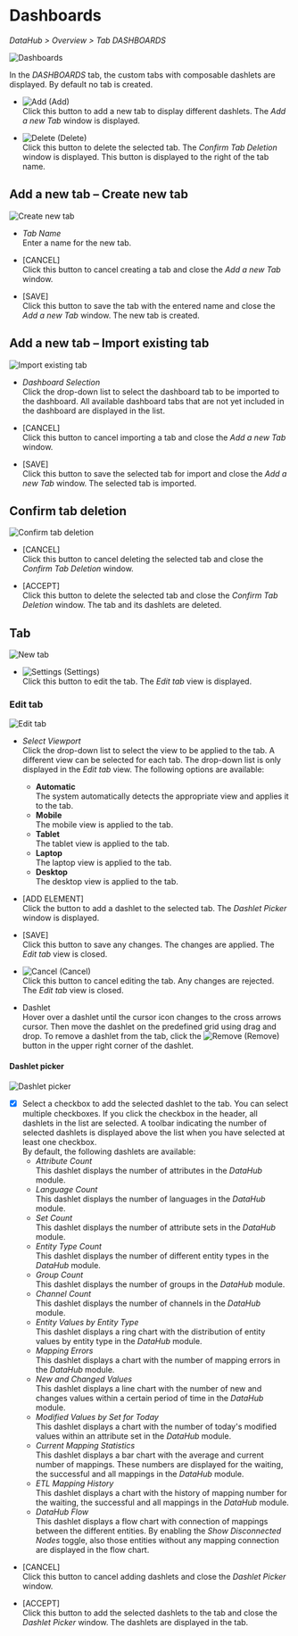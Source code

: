 # Dashboards

*DataHub > Overview > Tab DASHBOARDS*

![Dashboards](../../Assets/Screenshots/DataHub/Overview/Dashboards.png "[Dashboards]")

In the *DASHBOARDS* tab, the custom tabs with composable dashlets are displayed. By default no tab is created.

- ![Add](../../Assets/Icons/Plus06.png "[Add]") (Add)   
  Click this button to add a new tab to display different dashlets. The *Add a new Tab* window is displayed.

- ![Delete](../../Assets/Icons/Cross04.png "[Delete]") (Delete)   
  Click this button to delete the selected tab. The *Confirm Tab Deletion* window is displayed. This button is displayed to the right of the tab name.


## Add a new tab &ndash; Create new tab

![Create new tab](../../Assets/Screenshots/DataHub/Overview/CreateNewTab.png "[Create new tab]")

- *Tab Name*   
  Enter a name for the new tab.

- [CANCEL]   
  Click this button to cancel creating a tab and close the *Add a new Tab* window.

- [SAVE]   
  Click this button to save the tab with the entered name and close the *Add a new Tab* window. The new tab is created.


## Add a new tab &ndash; Import existing tab

![Import existing tab](../../Assets/Screenshots/DataHub/Overview/ImportExistingTab.png "[Import existing tab]")

- *Dashboard Selection*   
  Click the drop-down list to select the dashboard tab to be imported to the dashboard. All available dashboard tabs that are not yet included in the dashboard are displayed in the list.

- [CANCEL]   
  Click this button to cancel importing a tab and close the *Add a new Tab* window.

- [SAVE]   
  Click this button to save the selected tab for import and close the *Add a new Tab* window. The selected tab is imported.

[comment]: <> (When is this tab unlocked? Only available in the Actindo Dashboard?)



## Confirm tab deletion

![Confirm tab deletion](../../Assets/Screenshots/DataHub/Overview/ConfirmTabDeletion.png "[Confirm tab deletion]")

- [CANCEL]   
  Click this button to cancel deleting the selected tab and close the *Confirm Tab Deletion* window.

- [ACCEPT]   
  Click this button to delete the selected tab and close the *Confirm Tab Deletion* window. The tab and its dashlets are deleted.




## Tab

![New tab](../../Assets/Screenshots/DataHub/Overview/NewTab.png "[New tab]")

- ![Settings](../../Assets/Icons/Settings01.png "[Tool]") (Settings)   
  Click this button to edit the tab. The *Edit tab* view is displayed.  


### Edit tab

![Edit tab](../../Assets/Screenshots/DataHub/Overview/EditTab.png "[Edit tab]")

- *Select Viewport*   
  Click the drop-down list to select the view to be applied to the tab. A different view can be selected for each tab. The drop-down list is only displayed in the *Edit tab* view. The following options are available:    
  - **Automatic**   
    The system automatically detects the appropriate view and applies it to the tab.
  - **Mobile**   
    The mobile view is applied to the tab.  
  - **Tablet**   
    The tablet view is applied to the tab.  
  - **Laptop**   
    The laptop view is applied to the tab.  
  - **Desktop**   
    The desktop view is applied to the tab.  


- [ADD ELEMENT]   
  Click the button to add a dashlet to the selected tab. The *Dashlet Picker* window is displayed.

- [SAVE]   
  Click this button to save any changes. The changes are applied. The *Edit tab* view is closed.

- ![Cancel](../../Assets/Icons/Cross02.png "[Cancel]") (Cancel)   
  Click this button to cancel editing the tab. Any changes are rejected. The *Edit tab* view is closed.

- Dashlet   
  Hover over a dashlet until the cursor icon changes to the cross arrows cursor. Then move the dashlet on the predefined grid using drag and drop. To remove a dashlet from the tab, click the ![Remove](../../Assets/Icons/Cross03.png "[Remove]") (Remove) button in the upper right corner of the dashlet.  



#### Dashlet picker

![Dashlet picker](../../Assets/Screenshots/DataHub/Overview/DashletPicker.png "[Dashlet picker]")

- [x]   
  Select a checkbox to add the selected dashlet to the tab. You can select multiple checkboxes. If you click the checkbox in the header, all dashlets in the list are selected. A toolbar indicating the number of selected dashlets is displayed above the list when you have selected at least one checkbox.   
  By default, the following dashlets are available:
  - *Attribute Count*   
    This dashlet displays the number of attributes in the *DataHub* module.
  - *Language Count*   
    This dashlet displays the number of languages in the *DataHub* module.
  -	*Set Count*   
    This dashlet displays the number of attribute sets in the *DataHub* module.
  -	*Entity Type Count*   
    This dashlet displays the number of different entity types in the *DataHub* module.
  -	*Group Count*   
    This dashlet displays the number of groups in the *DataHub* module.
  -	*Channel Count*   
    This dashlet displays the number of channels in the *DataHub* module.
  -	*Entity Values by Entity Type*   
    This dashlet displays a ring chart with the distribution of entity values by entity type in the *DataHub* module.
  -	*Mapping Errors*   
    This dashlet displays a chart with the number of mapping errors in the *DataHub* module.
  -	*New and Changed Values*   
    This dashlet displays a line chart with the number of new and changes values within a certain period of time in the *DataHub* module.
  -	*Modified Values by Set for Today*   
    This dashlet displays a chart with the number of today's modified values within an attribute set in the *DataHub* module.
  -	*Current Mapping Statistics*   
    This dashlet displays a bar chart with the average and current number of mappings. These numbers are displayed for the waiting, the successful and all mappings in the *DataHub* module.
  -	*ETL Mapping History*   
    This dashlet displays a chart with the history of mapping number for the waiting, the successful and all mappings in the *DataHub* module.
  -	*DataHub Flow*   
    This dashlet displays a flow chart with connection of mappings between the different entities. By enabling the *Show Disconnected Nodes* toggle, also those entities without any mapping connection are displayed in the flow chart.  

[comment]: <> (Check dashlet description)

- [CANCEL]   
  Click this button to cancel adding dashlets and close the *Dashlet Picker* window.

- [ACCEPT]   
  Click this button to add the selected dashlets to the tab and close the *Dashlet Picker* window. The dashlets are displayed in the tab.
